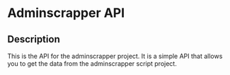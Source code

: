 # Adminscrapper API

## Description

This is the API for the adminscrapper project. It is a simple API that allows you to get the data from the adminscrapper script project.
